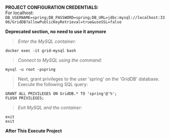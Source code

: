 **PROJECT CONFIGURATION CREDENTIALS:**  
For localhost:
`DB_USERNAME=spring;DB_PASSWORD=spring;DB_URL=jdbc:mysql://localhost:3306/GridDB?allowPublicKeyRetrieval=true&useSSL=false`

**Deprecated section, no need to use it anymore**
>  *Enter the MySQL container:*

    docker exec -it grid-mysql bash

> *Connect to MySQL using the command:*

    mysql -u root -pspring

  

> Next, grant privileges to the user 'spring' on the 'GridDB' database.
> Execute the following SQL query:

    GRANT ALL PRIVILEGES ON GridDB.* TO 'spring'@'%';
	FLUSH PRIVILEGES;


> *Exit MySQL and the container:*

    exit
    exit

  

**After This Execute Project**

